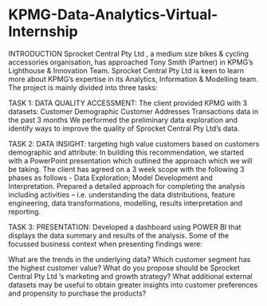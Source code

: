 # KPMG-Data-Analytics-Virtual-Internship

INTRODUCTION
   Sprocket Central Pty Ltd , a medium size bikes & cycling accessories organisation, has approached Tony Smith (Partner) in KPMG’s Lighthouse & Innovation Team. 
	 Sprocket Central Pty Ltd is keen to learn more about KPMG’s expertise in its Analytics, Information & Modelling team. The project is mainly divided into three tasks:

 
TASK 1: DATA QUALITY ACCESSMENT:
   The client provided KPMG with 3 datasets:
   Customer Demographic
   Customer Addresses
   Transactions data in the past 3 months
   We performed the preliminary data exploration and identify ways to improve the quality of Sprocket Central Pty Ltd’s data.

TASK 2: DATA INSIGHT:
   targeting high value customers based on customers demographic and attribute:
	 In building this recommendation, we started with a PowerPoint presentation which outlined the approach which we will be taking.
   The client has agreed on a 3 week scope with the following 3 phases as follows - Data Exploration; Model Development and Interpretation.
   Prepared a detailed approach for completing the analysis including activities – i.e. understanding the data distributions, feature engineering, data transformations, modelling, results interpretation and reporting.

TASK 3: PRESENTATION:
   Developed a dashboard using POWER BI  that displays the data summary and results of the analysis. Some of the focussed business context when presenting findings were:

   What are the trends in the underlying data?
   Which customer segment has the highest customer value?
   What do you propose should be Sprocket Central Pty Ltd ’s marketing and growth strategy?
   What additional external datasets may be useful to obtain greater insights into customer preferences and propensity to purchase the products?



